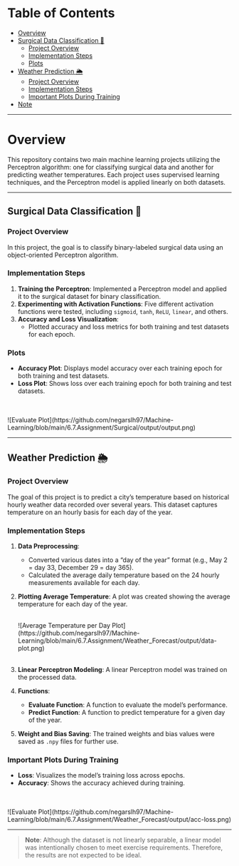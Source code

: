 # Table of Contents

- [Overview](#overview)
- [Surgical Data Classification 🏨](#surgical-data-classification-🏨)
  - [Project Overview](#project-overview)
  - [Implementation Steps](#implementation-steps)
  - [Plots](#plots)
- [Weather Prediction 🌦️](#weather-prediction-🌦️)
  - [Project Overview](#project-overview-1)
  - [Implementation Steps](#implementation-steps-1)
  - [Important Plots During Training](#important-plots-during-training)
- [Note](#note)

---

# Overview
This repository contains two main machine learning projects utilizing the Perceptron algorithm: one for classifying surgical data and another for predicting weather temperatures. Each project uses supervised learning techniques, and the Perceptron model is applied linearly on both datasets.

---

## Surgical Data Classification 🏨

### Project Overview
In this project, the goal is to classify binary-labeled surgical data using an object-oriented Perceptron algorithm.

### Implementation Steps
1. **Training the Perceptron**: Implemented a Perceptron model and applied it to the surgical dataset for binary classification.
2. **Experimenting with Activation Functions**: Five different activation functions were tested, including `sigmoid`, `tanh`, `ReLU`, `linear`, and others.
3. **Accuracy and Loss Visualization**:
   - Plotted accuracy and loss metrics for both training and test datasets for each epoch.

### Plots
- **Accuracy Plot**: Displays model accuracy over each training epoch for both training and test datasets.
- **Loss Plot**: Shows loss over each training epoch for both training and test datasets.

<br/>
<br/>
![Evaluate Plot](https://github.com/negarslh97/Machine-Learning/blob/main/6.7.Assignment/Surgical/output/output.png)
<br/>

---

## Weather Prediction 🌦️

### Project Overview
The goal of this project is to predict a city’s temperature based on historical hourly weather data recorded over several years. This dataset captures temperature on an hourly basis for each day of the year.

### Implementation Steps
1. **Data Preprocessing**:
   - Converted various dates into a “day of the year” format (e.g., May 2 = day 33, December 29 = day 365).
   - Calculated the average daily temperature based on the 24 hourly measurements available for each day.
2. **Plotting Average Temperature**: A plot was created showing the average temperature for each day of the year.
   
   <br/>
   ![Average Temperature per Day Plot](https://github.com/negarslh97/Machine-Learning/blob/main/6.7.Assignment/Weather_Forecast/output/data-plot.png)
   <br/>
   <br/>

3. **Linear Perceptron Modeling**: A linear Perceptron model was trained on the processed data.

4. **Functions**:
   - **Evaluate Function**: A function to evaluate the model’s performance.
   - **Predict Function**: A function to predict temperature for a given day of the year.

5. **Weight and Bias Saving**: The trained weights and bias values were saved as `.npy` files for further use.

### Important Plots During Training
- **Loss**: Visualizes the model’s training loss across epochs.
- **Accuracy**: Shows the accuracy achieved during training.

<br/>
<br/>
![Evaluate Plot](https://github.com/negarslh97/Machine-Learning/blob/main/6.7.Assignment/Weather_Forecast/output/acc-loss.png)
<br/>

---

> **Note**: Although the dataset is not linearly separable, a linear model was intentionally chosen to meet exercise requirements. Therefore, the results are not expected to be ideal.
